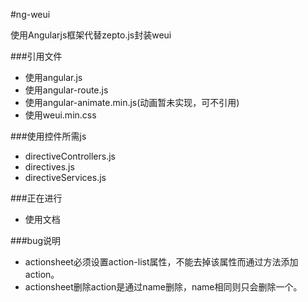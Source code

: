 #ng-weui

使用Angularjs框架代替zepto.js封装weui

###引用文件

+ 使用angular.js
+ 使用angular-route.js
+ 使用angular-animate.min.js(动画暂未实现，可不引用)
+ 使用weui.min.css

###使用控件所需js
+ directiveControllers.js
+ directives.js
+ directiveServices.js

###正在进行

+ 使用文档



###bug说明
+ actionsheet必须设置action-list属性，不能去掉该属性而通过方法添加action。
+ actionsheet删除action是通过name删除，name相同则只会删除一个。


